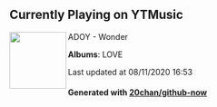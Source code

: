 ## Currently Playing on YTMusic

[<img align="left" width="100" src="https://lh3.googleusercontent.com/euIKMXB8xTXt1jXPC41k-alvI2ZzXa52V-2txITsv9XUdYr19zSraC9LwbNL2ca-IdWPF7JEuTD4u6Xr">](https://music.youtube.com/channel/UCx38UtcmU6vJ7IF1J6epxdA)

ADOY - Wonder

**Albums**: LOVE

Last updated at 08/11/2020 16:53

#### Generated with [20chan/github-now](https://github.com/20chan/github-now)


<!--
**20chan/20chan** is a ✨ _special_ ✨ repository because its `README.md` (this file) appears on your GitHub profile.

Here are some ideas to get you started:

- 🔭 I’m currently working on ...
- 🌱 I’m currently learning ...
- 👯 I’m looking to collaborate on ...
- 🤔 I’m looking for help with ...
- 💬 Ask me about ...
- 📫 How to reach me: ...
- 😄 Pronouns: ...
- ⚡ Fun fact: ...
-->
